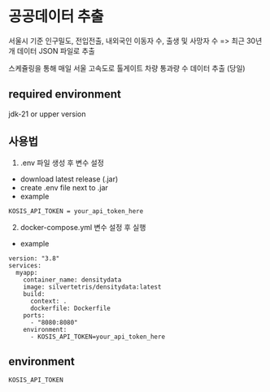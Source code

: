 # 공공데이터 추출
서울시 기준 인구밀도, 전입전출, 내외국인 이동자 수, 출생 및 사망자 수 => 최근 30년개 데이터 JSON 파일로 추출

스케쥴링을 통해 매일 서울 고속도로 톨게이트 차량 통과량 수 데이터 추출 (당일)


## required environment
jdk-21 or upper version

## 사용법

1. .env 파일 생성 후 변수 설정
- download latest release (.jar)
- create .env file next to .jar
- example
```
KOSIS_API_TOKEN = your_api_token_here
```

2. docker-compose.yml 변수 설정 후 실행

- example
```
version: "3.8"
services:
  myapp:
    container_name: densitydata
    image: silvertetris/densitydata:latest
    build:
      context: .
      dockerfile: Dockerfile
    ports:
      - "8080:8080"
    environment:
      - KOSIS_API_TOKEN=your_api_token_here

```

## environment
```
KOSIS_API_TOKEN
```
